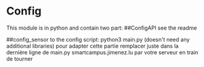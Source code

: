 # Config

This module is in python and contain two part:
##ConfigAPI
see the readme

##config_sensor
to the config script:
python3 main.py (doesn't need any additional libraries) pour adapter cette partie remplacer juste dans la dernière ligne de main.py
smartcampus.jimenez.lu par votre serveur en train de tourner
